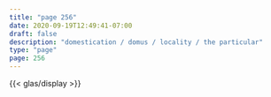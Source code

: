 ```yaml
---
title: "page 256"
date: 2020-09-19T12:49:41-07:00
draft: false
description: "domestication / domus / locality / the particular"
type: "page"
page: 256
---
```


{{< glas/display >}}
